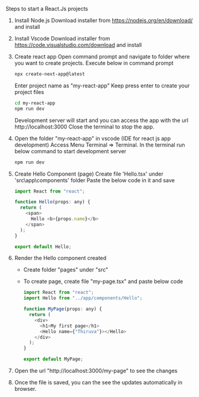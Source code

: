 Steps to start a React.Js projects

1.  Install Node.js Download installer from https://nodejs.org/en/download/ and install
2.  Install Vscode Download installer from https://code.visualstudio.com/download and install
3.  Create react app Open command prompt and navigate to folder where you want to create projects.
    Execute below in command prompt

    ```bash
    npx create-next-app@latest
    ```

    Enter project name as "my-react-app"
    Keep press enter to create your project files

    ```bash
    cd my-react-app
    npm run dev
    ```

    Development server will start and you can access the app with the url http://localhost:3000
    Close the terminal to stop the app.

4.  Open the folder "my-react-app" in vscode (IDE for react js app development)
    Access Menu Terminal => Terminal.
    In the terminal run below command to start development server

    ```bash
    npm run dev
    ```

5.  Create Hello Component (page)
    Create file 'Hello.tsx' under 'src\app\components' folder
    Paste the below code in it and save

    ```javascript
    import React from "react";

    function Hello(props: any) {
      return (
        <span>
          Hello <b>{props.name}</b>
        </span>
      );
    }

    export default Hello;
    ```

6.  Render the Hello component created

    - Create folder "pages" under "src"
    - To create page, create file "my-page.tsx" and paste below code

      ```javascript
      import React from "react";
      import Hello from "../app/components/Hello";

      function MyPage(props: any) {
        return (
          <div>
            <h1>My first page</h1>
            <Hello name={"Thiruva"}></Hello>
          </div>
        );
      }

      export default MyPage;
      ```

7.  Open the url "http://localhost:3000/my-page" to see the changes
8.  Once the file is saved, you can the see the updates automatically in browser.
